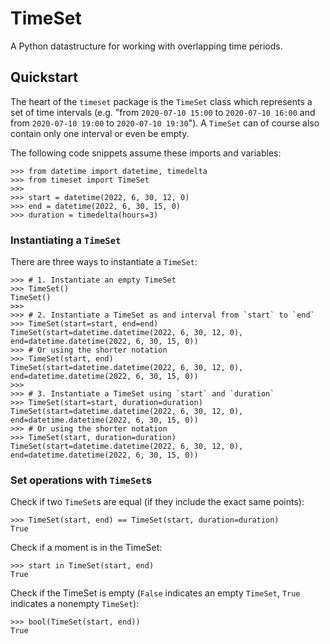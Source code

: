 # TimeSet

A Python datastructure for working with overlapping time periods.

## Quickstart

The heart of the `timeset` package is the `TimeSet` class which represents a set of time intervals (e.g. "from `2020-07-10 15:00` to `2020-07-10 16:00` and from `2020-07-10 19:00` to `2020-07-10 19:30`"). A `TimeSet` can of course also contain only one interval or even be empty.

The following code snippets assume these imports and variables:

```pycon
>>> from datetime import datetime, timedelta
>>> from timeset import TimeSet
>>>
>>> start = datetime(2022, 6, 30, 12, 0)
>>> end = datetime(2022, 6, 30, 15, 0)
>>> duration = timedelta(hours=3)
```

### Instantiating a `TimeSet`

There are three ways to instantiate a `TimeSet`:

```pycon
>>> # 1. Instantiate an empty TimeSet
>>> TimeSet()
TimeSet()
>>>
>>> # 2. Instantiate a TimeSet as and interval from `start` to `end`
>>> TimeSet(start=start, end=end)
TimeSet(start=datetime.datetime(2022, 6, 30, 12, 0), end=datetime.datetime(2022, 6, 30, 15, 0))
>>> # Or using the shorter notation
>>> TimeSet(start, end)
TimeSet(start=datetime.datetime(2022, 6, 30, 12, 0), end=datetime.datetime(2022, 6, 30, 15, 0))
>>>
>>> # 3. Instantiate a TimeSet using `start` and `duration`
>>> TimeSet(start=start, duration=duration)
TimeSet(start=datetime.datetime(2022, 6, 30, 12, 0), end=datetime.datetime(2022, 6, 30, 15, 0))
>>> # Or using the shorter notation
>>> TimeSet(start, duration=duration)
TimeSet(start=datetime.datetime(2022, 6, 30, 12, 0), end=datetime.datetime(2022, 6, 30, 15, 0))
```

### Set operations with `TimeSet`s

Check if two `TimeSet`s are equal (if they include the exact same points):

```pycon
>>> TimeSet(start, end) == TimeSet(start, duration=duration)
True
```

Check if a moment is in the TimeSet:
```pycon
>>> start in TimeSet(start, end)
True
```

Check if the TimeSet is empty (`False` indicates an empty `TimeSet`, `True` indicates a nonempty `TimeSet`):
```pycon
>>> bool(TimeSet(start, end))
True
```